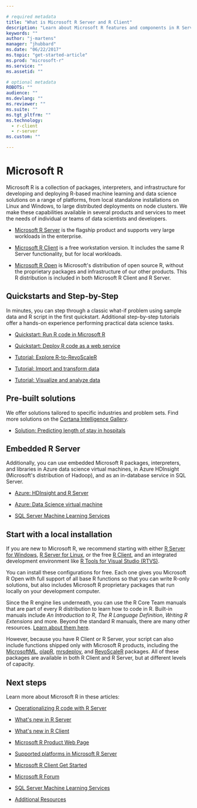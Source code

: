 ```yaml
---

# required metadata
title: "What is Microsoft R Server and R Client"
description: "Learn about Microsoft R features and components in R Server, R Client, R Open."
keywords: ""
author: "j-martens"
manager: "jhubbard"
ms.date: "06/22/2017"
ms.topic: "get-started-article"
ms.prod: "microsoft-r"
ms.service: ""
ms.assetid: ""

# optional metadata
ROBOTS: ""
audience: ""
ms.devlang: ""
ms.reviewer: ""
ms.suite: ""
ms.tgt_pltfrm: ""
ms.technology:
  - r-client
  - r-server
ms.custom: ""

---
```


# Microsoft R

Microsoft R is a collection of packages, interpreters, and infrastructure for developing and deploying R-based machine learning and data science solutions on a range of platforms, from local standalone installations on Linux and Windows, to large distributed deployments on node clusters. We make these capabilities available in several products and services to meet the needs of individual or teams of data scientists and developers.

+ [Microsoft R Server](rserver.md) is the flagship product and supports very large workloads in the enterprise. 

+ [Microsoft R Client](r-client.md) is a free workstation version. It includes the same R Server functionality, but for local workloads.

+ [Microsoft R Open](https://mran.microsoft.com/open/) is Microsoft's distribution of open source R, without the proprietary packages and infrastructure of our other products. This R distribution is included in both Microsoft R Client and R Server. 

## Quickstarts and Step-by-Step

In minutes, you can step through a classic what-if problem using sample data and R script in the first quickstart. Additional step-by-step tutorials offer a hands-on experience performing practical data science tasks.

* [Quickstart: Run R code in Microsoft R](quickstart-r-code.md) 

* [Quickstart: Deploy R code as a web service](operationalize/quickstart-publish-web-service.md) 

* [Tutorial: Explore R-to-RevoScaleR](microsoft-r-tutorial-R2RevoScaleR.md) 

* [Tutorial: Import and transform data](scaler-getting-started-data-import-exploration.md)  

* [Tutorial: Visualize and analyze data](scaler-getting-started-data-visualization-analysis.md) 

## Pre-built solutions

We offer solutions tailored to specific industries and problem sets. Find more solutions on the [Cortana Intelligence Gallery](https://gallery.cortanaintelligence.com/browse?s=R%20Server&skip=0&categories=%5B%2210%22%5D&tags=%5B%22Microsoft%20R%20Server%22%5D).

* [Solution: Predicting length of stay in hospitals](https://gallery.cortanaintelligence.com/Solution/Predicting-Length-of-Stay-in-Hospitals-1) 

## Embedded R Server

Additionally, you can use embedded Microsoft R packages, interpreters, and libraries in Azure data science virtual machines, in Azure HDInsight (Microsoft's distribution of Hadoop), and as an in-database service in SQL Server.

* [Azure: HDInsight and R Server](https://docs.microsoft.com/azure/hdinsight/hdinsight-hadoop-r-server-get-started) 

* [Azure: Data Science virtual machine](https://docs.microsoft.com/azure/machine-learning/machine-learning-data-science-virtual-machine-overview)

* [SQL Server Machine Learning Services](https://docs.microsoft.com/sql/advanced-analytics/r/sql-server-r-services)

## Start with a local installation

If you are new to Microsoft R, we recommend starting with either [R Server for Windows](rserver-install-windows.md), [R Server for Linux](rserver-install-linux-server.md), or the free [R Client](r-client-install.md), and an integrated development environment like [R Tools for Visual Studio (RTVS)](https://docs.microsoft.com/visualstudio/rtvs/installation). 

You can install these configurations for free. Each one gives you Microsoft R Open with full support of all base R functions so that you can write R-only solutions, but also includes Microsoft R proprietary packages that run locally on your development computer.

Since the R engine lies underneath, you can use the R Core Team manuals that are part of every R distribution to learn how to code in R. Built-in manuals include *An Introduction to R*, *The R Language Definition*, *Writing R Extensions* and more. Beyond the standard R manuals, there are many other resources. [Learn about them here](microsoft-r-more-resources.md).

However, because you have R Client or R Server, your script can also include functions shipped only with Microsoft R products, including the [MicrosoftML](r-reference/microsoftml/microsoftml-package.md), [olapR](olapr/olapr.md), [mrsdeploy](mrsdeploy/mrsdeploy.md), and [RevoScaleR](scaler/scaler.md) packages. All of these packages are available in both R Client and R Server, but at different levels of capacity.

## Next steps

Learn more about Microsoft R in these articles:

+ [Operationalizing R code with R Server](operationalize/about.md)

+ [What's new in R Server](rserver-whats-new.md)

+ [What's new in R Client](rserver-whats-new.md)

+ [Microsoft R Product Web Page](https://www.microsoft.com/en-us/cloud-platform/r-server)

+ [Supported platforms in Microsoft R Server](rserver-install-supported-platforms.md)

+ [Microsoft R Client Get Started](r-client-get-started.md)

+ [Microsoft R Forum](https://social.msdn.microsoft.com/Forums/en-US/home?forum=microsoftr)

+ [SQL Server Machine Learning Services](https://msdn.microsoft.com/en-us/library/mt604845.aspx)

+ [Additional Resources](microsoft-r-more-resources.md)

